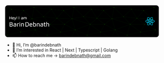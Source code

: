 ![Header](./github-header-image.png)

- 👋 Hi, I’m @barindebnath
- 👀 I’m interested in React | Next | Typescript | Golang
- 📫 How to reach me -> barindebnath@gmail.com

<!---
barindebnath/barindebnath is a ✨ special ✨ repository because its `README.md` (this file) appears on your GitHub profile.
You can click the Preview link to take a look at your changes.
- 🌱 I’m currently learning ...
- 💞️ I’m looking to collaborate on ...
--->
